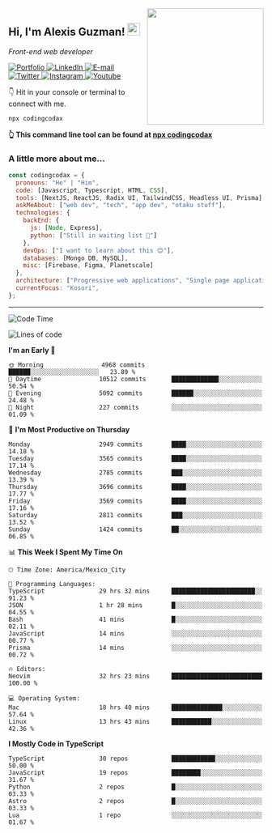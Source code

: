 <img align='right' src="https://media.giphy.com/media/M9gbBd9nbDrOTu1Mqx/giphy.gif" width="230">
<h2>Hi, I'm Alexis Guzman! <img src="https://media.giphy.com/media/hvRJCLFzcasrR4ia7z/giphy.gif" width="25px"></h2>
<p><em>Front-end web developer</em></p>

<p>
  <a href='https://www.codingcodax.dev' target='_blank'>
    <img alt='Portfolio' src='https://img.shields.io/badge/Portfolio-black?logo=vercel&style=flat-square'>
  </a>
  <a href='https://linkedin.com/in/codingcodax' target='_blank'>
    <img alt='LinkedIn' src='https://img.shields.io/badge/LinkedIn-black?logo=LinkedIn&style=flat-square'>
  </a>
  <a href='mailto:codingcodax@gmail.com' target='_blank'>
    <img alt='E-mail' src='https://img.shields.io/badge/Email-black?logo=Gmail&style=flat-square'>
  </a>
  <a href='https://twitter.com/codingcodax' target='_blank'>
    <img alt='Twitter' src='https://img.shields.io/badge/Twitter-black?logo=Twitter&style=flat-square'>
  </a>
  <a href='https://www.instagram.com/codingcodax' target='_blank'>
    <img alt='Instagram' src='https://img.shields.io/badge/Instagram-black?logo=Instagram&style=flat-square'>
  </a>
  <a href='https://www.youtube.com/@codingcodax' target='_blank'>
    <img alt='Youtube' src='https://img.shields.io/badge/YouTube-black?logo=Youtube&style=flat-square'>
  </a>
</p>

👇 Hit in your console or terminal to connect with me.

```bash
npx codingcodax
```
**👆 This command line tool can be found at [npx codingcodax](https://github.com/codingcodax/npx-codingcodax)**

<h3>A little more about me...</h3>

```javascript
const codingcodax = {
  pronouns: "He" | "Him",
  code: [Javascript, Typescript, HTML, CSS],
  tools: [NextJS, ReactJS, Radix UI, TailwindCSS, Headless UI, Prisma],
  askMeAbout: ["web dev", "tech", "app dev", "otaku stuff"],
  technologies: {
    backEnd: {
      js: [Node, Express],
      python: ["Still in waiting list 🥲"]
    },
    devOps: ["I want to learn about this 😊"],
    databases: [Mongo DB, MySQL],
    misc: [Firebase, Figma, Planetscale]
  },
  architecture: ["Progressive web applications", "Single page applications"],
  currentFocus: "Kosori",
};
```

---

<!--START_SECTION:waka-->
![Code Time](http://img.shields.io/badge/Code%20Time-2%2C309%20hrs%209%20mins-blue)

![Lines of code](https://img.shields.io/badge/From%20Hello%20World%20I%27ve%20Written-9.3%20million%20lines%20of%20code-blue)

**I'm an Early 🐤** 

```text
🌞 Morning                4968 commits        ██████░░░░░░░░░░░░░░░░░░░   23.89 % 
🌆 Daytime                10512 commits       █████████████░░░░░░░░░░░░   50.54 % 
🌃 Evening                5092 commits        ██████░░░░░░░░░░░░░░░░░░░   24.48 % 
🌙 Night                  227 commits         ░░░░░░░░░░░░░░░░░░░░░░░░░   01.09 % 
```
📅 **I'm Most Productive on Thursday** 

```text
Monday                   2949 commits        ████░░░░░░░░░░░░░░░░░░░░░   14.18 % 
Tuesday                  3565 commits        ████░░░░░░░░░░░░░░░░░░░░░   17.14 % 
Wednesday                2785 commits        ███░░░░░░░░░░░░░░░░░░░░░░   13.39 % 
Thursday                 3696 commits        ████░░░░░░░░░░░░░░░░░░░░░   17.77 % 
Friday                   3569 commits        ████░░░░░░░░░░░░░░░░░░░░░   17.16 % 
Saturday                 2811 commits        ███░░░░░░░░░░░░░░░░░░░░░░   13.52 % 
Sunday                   1424 commits        ██░░░░░░░░░░░░░░░░░░░░░░░   06.85 % 
```


📊 **This Week I Spent My Time On** 

```text
🕑︎ Time Zone: America/Mexico_City

💬 Programming Languages: 
TypeScript               29 hrs 32 mins      ███████████████████████░░   91.23 % 
JSON                     1 hr 28 mins        █░░░░░░░░░░░░░░░░░░░░░░░░   04.55 % 
Bash                     41 mins             █░░░░░░░░░░░░░░░░░░░░░░░░   02.11 % 
JavaScript               14 mins             ░░░░░░░░░░░░░░░░░░░░░░░░░   00.77 % 
Prisma                   14 mins             ░░░░░░░░░░░░░░░░░░░░░░░░░   00.72 % 

🔥 Editors: 
Neovim                   32 hrs 23 mins      █████████████████████████   100.00 % 

💻 Operating System: 
Mac                      18 hrs 40 mins      ██████████████░░░░░░░░░░░   57.64 % 
Linux                    13 hrs 43 mins      ███████████░░░░░░░░░░░░░░   42.36 % 
```

**I Mostly Code in TypeScript** 

```text
TypeScript               30 repos            ████████████░░░░░░░░░░░░░   50.00 % 
JavaScript               19 repos            ████████░░░░░░░░░░░░░░░░░   31.67 % 
Python                   2 repos             █░░░░░░░░░░░░░░░░░░░░░░░░   03.33 % 
Astro                    2 repos             █░░░░░░░░░░░░░░░░░░░░░░░░   03.33 % 
Lua                      1 repo              ░░░░░░░░░░░░░░░░░░░░░░░░░   01.67 % 
```




<!--END_SECTION:waka-->
